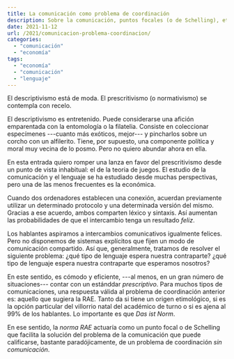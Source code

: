```yaml
---
title: La comunicación como problema de coordinación
description: Sobre la comunicación, puntos focales (o de Schelling), etc.
date: 2021-11-12
url: /2021/comunicacion-problema-coordinacion/
categories:
  - "comunicación"
  - "economía"
tags:
  - "economía"
  - "comunicación"
  - "lenguaje"
---
```


El descriptivismo está de moda. El prescritivismo (o normativismo) se contempla con recelo.

El descriptivismo es entretenido. Puede considerarse una afición emparentada con la entomología o la filatelia. Consiste en coleccionar especímenes ---cuanto más exóticos, mejor--- y pincharlos sobre un corcho con un alfilerito. Tiene, por supuesto, una componente política y moral muy vecina de lo posmo. Pero no quiero abundar ahora en ella.

En esta entrada quiero romper una lanza en favor del prescritivismo desde un punto de vista inhabitual: el de la teoria de juegos. El estudio de la comunicación y el lenguaje se ha estudiado desde muchas perspectivas, pero una de las menos frecuentes es la económica.

Cuando dos ordenadores establecen una conexión, acuerdan previamente utilizar un determinado protocolo y una determinada versión del mismo. Gracias a ese acuerdo, ambos comparten léxico y sintaxis. Así aumentan las probabilidades de que el intercambio tenga un resultado _feliz_.

Los hablantes aspiramos a intercambios comunicativos igualmente felices. Pero no disponemos de sistemas explícitos que fijen un modo de comunicación compartido. Así que, generalmente, tratamos de resolver el siguiente problema: ¿qué tipo de lenguaje espera nuestra contraparte? ¿qué tipo de lenguaje espera nuestra contraparte que esperamos nosotros?

En este sentido, es cómodo y eficiente, ---al menos, en un gran número de situaciones--- contar con un estánddar _prescriptivo_. Para muchos tipos de comunicaciones, una respuesta válida al problema de coordinación anterior es: aquello que sugiera la RAE. Tanto da si tiene un origen etimológico, si es la opción particular del villorrio natal del académico de turno o si es ajena al 99% de los hablantes. Lo importante es que _Das ist Norm_.

En ese sentido, la _norma RAE_ actuaría como un punto focal o de Schelling que facilita la solución del problema de la comunicación que puede calificarse, bastante paradójicamente, de un problema de coordinación _sin comunicación_.